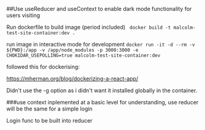 ##Use useReducer and useContext to enable dark mode functionality for users visiting

Run dockerfile to build image (period included)
` docker build -t malcolm-test-site-container:dev .`

run image in interactive mode for development
`docker run -it -d --rm -v ${PWD}:/app -v /app/node_modules -p 3000:3000 -e CHOKIDAR_USEPOLLING=true malcolm-test-site-container:dev`


followed this for dockerising:

https://mherman.org/blog/dockerizing-a-react-app/

Didn't use the -g option as i didn't want it installed globally in the container.

###use context inplemented at a basic level for understanding, use reducer will be the same for a simple login

Login func to be built into reducer
